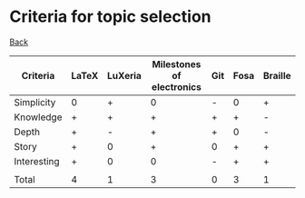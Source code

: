 # Criteria for topic selection

[Back](README.md)

| Criteria         | LaTeX | LuXeria | Milestones of electronics | Git     | Fosa | Braille |
|------------------|-------|---------|---------------------------|---------|------|---------|
| Simplicity       | 0     | +       | 0                         | -       | 0    | +       |
| Knowledge        | +     | +       | +                         | +       | +    | -       |
| Depth            | +     | -       | +                         | +       | 0    | -       |
| Story            | +     | 0       | +                         | 0       | +    | +       |
| Interesting      | +     | 0       | 0                         | -       | +    | +       |
|                  |       |         |                           |         |      |         |
| Total            | 4     | 1       | 3                         | 0       | 3    | 1       |
